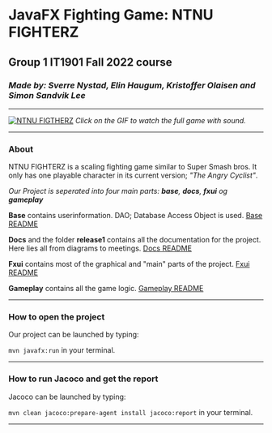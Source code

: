 # JavaFX Fighting Game: NTNU FIGHTERZ
## Group 1 IT1901 Fall 2022 course

### _Made by: Sverre Nystad, Elin Haugum, Kristoffer Olaisen and Simon Sandvik Lee_
---

[![NTNU FIGTHERZ](https://i.gyazo.com/a514142b0a4dfce57d06e2a9943e9441.gif)](https://www.youtube.com/watch?v=3NE40v7QaqM)
_Click on the GIF to watch the full game with sound._

---
### About

NTNU FIGHTERZ is a scaling fighting game similar to Super Smash bros. It only has one playable character in its current version; _"The Angry Cyclist"_.

_Our Project is seperated into four main parts:  **base**, **docs**, **fxui** og **gameplay**_

**Base** contains userinformation. DAO; Database Access Object is used. [Base README](gr2201/base/readme.md)

**Docs** and the folder **release1** contains all the documentation for the project. Here lies all from diagrams to meetings. [Docs README](gr2201/docs/readme.md)

**Fxui** contains most of the graphical and "main" parts of the project. [Fxui README](gr2201/fxui/readme.md)

**Gameplay** contains all the game logic. [Gameplay README](gr2201/gameplay/readme.md)

---

### How to open the project

Our project can be launched by typing:

 `mvn javafx:run` in your terminal.
 
---

### How to run Jacoco and get the report

Jacoco can be launched by typing:

`mvn clean jacoco:prepare-agent install jacoco:report` in your terminal.

---


